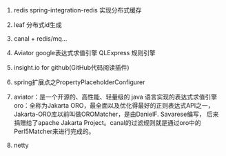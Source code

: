 1. redis spring-integration-redis 实现分布式缓存

2. leaf 分布式id生成

3. canal + redis/mq...

4. Aviator google表达式求值引擎     QLExpress 规则引擎

5. insight.io for github(GitHub代码阅读插件)

6. spring扩展点之PropertyPlaceholderConfigurer

7. aviator：是一个开源的、高性能、轻量级的 java 语言实现的表达式求值引擎
   oro：全称为Jakarta ORO，最全面以及优化得最好的正则表达式API之一，Jakarta-ORO库以前叫做OROMatcher，是由DanielF. Savarese编写，
        后来捐赠给了apache Jakarta Project。canal的过滤规则就是通过oro中的Perl5Matcher来进行完成的。
        
8. netty


